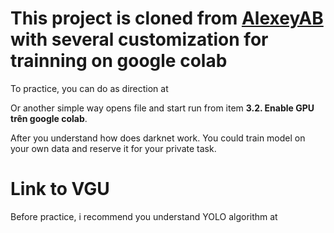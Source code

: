 
# This project is cloned from [AlexeyAB](https://github.com/AlexeyAB/darknet) with several customization for trainning on google colab 

To practice, you can do as direction at 

Or another simple way opens file and start run from item **3.2. Enable GPU trên google colab**.

After you understand how does darknet work. You could train model on your own data and reserve it for your private task.

# Link to VGU

Before practice, i recommend you understand YOLO algorithm at 

